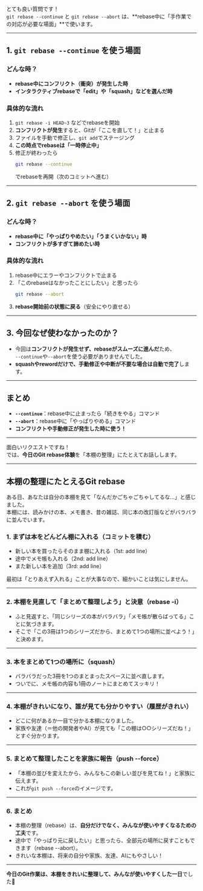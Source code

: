 とても良い質問です！  
`git rebase --continue` と `git rebase --abort` は、**rebase中に「手作業での対応が必要な場面」**で使います。

---

## 1. `git rebase --continue` を使う場面

### どんな時？
- **rebase中にコンフリクト（衝突）が発生した時**
- **インタラクティブrebaseで「edit」や「squash」などを選んだ時**

### 具体的な流れ
1. `git rebase -i HEAD~3` などでrebaseを開始
2. **コンフリクトが発生**すると、Gitが「ここを直して！」と止まる
3. ファイルを手動で修正し、`git add`でステージング
4. **この時点でrebaseは「一時停止中」**
5. 修正が終わったら
   ```bash
   git rebase --continue
   ```
   でrebaseを再開（次のコミットへ進む）

---

## 2. `git rebase --abort` を使う場面

### どんな時？
- **rebase中に「やっぱりやめたい」「うまくいかない」時**
- **コンフリクトが多すぎて諦めたい時**

### 具体的な流れ
1. rebase中にエラーやコンフリクトで止まる
2. 「このrebaseはなかったことにしたい」と思ったら
   ```bash
   git rebase --abort
   ```
3. **rebase開始前の状態に戻る**（安全にやり直せる）

---

## 3. 今回なぜ使わなかったのか？

- 今回は**コンフリクトが発生せず、rebaseがスムーズに進んだ**ため、  
  `--continue`や`--abort`を使う必要がありませんでした。
- **squashやrewordだけで、手動修正や中断が不要な場合は自動で完了**します。

---

## まとめ

- **`--continue`**：rebase中に止まったら「続きをやる」コマンド
- **`--abort`**：rebase中に「やっぱりやめる」コマンド
- **コンフリクトや手動修正が発生した時に使う！**

---

面白いリクエストですね！  
では、**今日のGit rebase体験**を「本棚の整理」にたとえてお話しします。

---

## 本棚の整理にたとえるGit rebase

ある日、あなたは自分の本棚を見て「なんだかごちゃごちゃしてるな…」と感じました。  
本棚には、読みかけの本、メモ書き、昔の雑誌、同じ本の改訂版などがバラバラに並んでいます。

### 1. まずは本をどんどん棚に入れる（コミットを積む）

- 新しい本を買ったらそのまま棚に入れる（1st: add line）
- 途中でメモ帳も入れる（2nd: add line）
- また新しい本を追加（3rd: add line）

最初は「とりあえず入れる」ことが大事なので、細かいことは気にしません。

---

### 2. 本棚を見直して「まとめて整理しよう」と決意（rebase -i）

- ふと見返すと、「同じシリーズの本がバラバラ」「メモ帳が散らばってる」ことに気づきます。
- そこで「この3冊は1つのシリーズだから、まとめて1つの場所に並べよう！」と決めます。

---

### 3. 本をまとめて1つの場所に（squash）

- バラバラだった3冊を1つのまとまったスペースに並べ直します。
- ついでに、メモ帳の内容も1冊のノートにまとめてスッキリ！

---

### 4. 本棚がきれいになり、誰が見ても分かりやすい（履歴がきれい）

- どこに何があるか一目で分かる本棚になりました。
- 家族や友達（＝他の開発者やAI）が見ても「この棚は○○シリーズだね！」とすぐ分かります。

---

### 5. まとめて整理したことを家族に報告（push --force）

- 「本棚の並びを変えたから、みんなもこの新しい並びを見てね！」と家族に伝えます。
- これが`git push --force`のイメージです。

---

### 6. まとめ

- 本棚の整理（rebase）は、**自分だけでなく、みんなが使いやすくなるための工夫**です。
- 途中で「やっぱり元に戻したい」と思ったら、全部元の場所に戻すこともできます（rebase --abort）。
- きれいな本棚は、将来の自分や家族、友達、AIにもやさしい！

---

**今日のGit作業は、本棚をきれいに整理して、みんなが使いやすくした一日**でした🌱